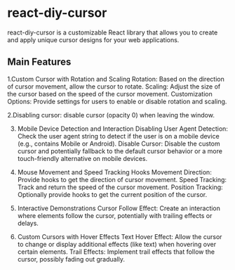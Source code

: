 # react-diy-cursor
react-diy-cursor is a customizable React library that allows you to create and apply unique cursor designs for your web applications.

## Main Features
1.Custom Cursor with Rotation and Scaling
       Rotation: Based on the direction of cursor movement, allow the cursor to rotate.
       Scaling: Adjust the size of the cursor based on the speed of the cursor movement.
       Customization Options: Provide settings for users to enable or disable rotation and scaling.
       
2.Disabling cursor: disable cursor (opacity 0) when leaving the window.

3. Mobile Device Detection and Interaction Disabling
User Agent Detection: Check the user agent string to detect if the user is on a mobile device (e.g., contains Mobile or Android).
Disable Cursor: Disable the custom cursor and potentially fallback to the default cursor behavior or a more touch-friendly alternative on mobile devices.

4. Mouse Movement and Speed Tracking Hooks
Movement Direction: Provide hooks to get the direction of cursor movement.
Speed Tracking: Track and return the speed of the cursor movement.
Position Tracking: Optionally provide hooks to get the current position of the cursor.

5. Interactive Demonstrations
Cursor Follow Effect: Create an interaction where elements follow the cursor, potentially with trailing effects or delays.

6. Custom Cursors with Hover Effects
Text Hover Effect: Allow the cursor to change or display additional effects (like text) when hovering over certain elements.
Trail Effects: Implement trail effects that follow the cursor, possibly fading out gradually.

